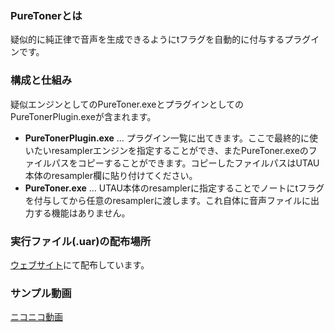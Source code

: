 ### PureTonerとは
疑似的に純正律で音声を生成できるようにtフラグを自動的に付与するプラグインです。

### 構成と仕組み
疑似エンジンとしてのPureToner.exeとプラグインとしてのPureTonerPlugin.exeが含まれます。
- **PureTonerPlugin.exe** ... プラグイン一覧に出てきます。ここで最終的に使いたいresamplerエンジンを指定することができ、またPureToner.exeのファイルパスをコピーすることができます。コピーしたファイルパスはUTAU本体のresampler欄に貼り付けてください。
- **PureToner.exe** ... UTAU本体のresamplerに指定することでノートにtフラグを付与してから任意のresamplerに渡します。これ自体に音声ファイルに出力する機能はありません。

### 実行ファイル(.uar)の配布場所
[ウェブサイト](https://hibinobino.main.jp/utau/plugins/#puretoner)にて配布しています。

### サンプル動画
[ニコニコ動画](https://www.nicovideo.jp/watch/sm39047824)

